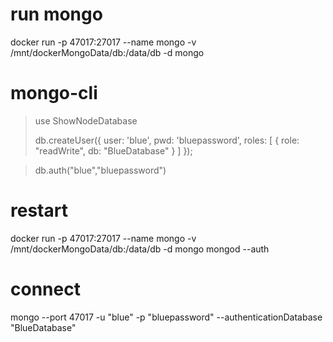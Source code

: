 # run mongo
docker run -p 47017:27017 --name mongo -v /mnt/dockerMongoData/db:/data/db -d mongo

# mongo-cli
> use ShowNodeDatabase
> 
> db.createUser({ 
    user: 'blue', 
    pwd: 'bluepassword', 
    roles: [ { role: "readWrite", db: "BlueDatabase" } ] });

> db.auth("blue","bluepassword")

# restart
docker run -p 47017:27017 --name mongo -v /mnt/dockerMongoData/db:/data/db -d mongo mongod --auth

# connect
mongo --port 47017 -u "blue" -p "bluepassword" --authenticationDatabase "BlueDatabase"

